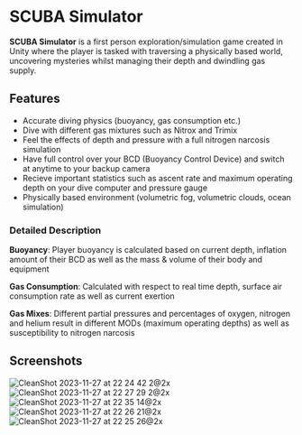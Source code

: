 # SCUBA Simulator

**SCUBA Simulator** is a first person exploration/simulation game created in Unity where the player is tasked with traversing a physically based world, uncovering mysteries whilst managing their depth and dwindling gas supply.

## Features
- Accurate diving physics (buoyancy, gas consumption etc.)
- Dive with different gas mixtures such as Nitrox and Trimix
- Feel the effects of depth and pressure with a full nitrogen narcosis simulation
- Have full control over your BCD (Buoyancy Control Device) and switch at anytime to your backup camera
- Recieve important statistics such as ascent rate and maximum operating depth on your dive computer and pressure gauge
- Physically based environment (volumetric fog, volumetric clouds, ocean simulation)

### Detailed Description
**Buoyancy**: Player buoyancy is calculated based on current depth, inflation amount of their BCD as well as the mass & volume of their body and equipment

**Gas Consumption**: Calculated with respect to real time depth, surface air consumption rate as well as current exertion

**Gas Mixes**: Different partial pressures and percentages of oxygen, nitrogen and helium result in different MODs (maximum operating depths) as well as susceptibility to nitrogen narcosis

## Screenshots
![CleanShot 2023-11-27 at 22 24 42 2@2x](https://github.com/ZacAguas/SCUBA_Simulator_HDRP/assets/59706558/5b67ca04-eac9-4698-bd59-74cfbf34a7ac)
![CleanShot 2023-11-27 at 22 27 29 2@2x](https://github.com/ZacAguas/SCUBA_Simulator_HDRP/assets/59706558/1197a35b-2362-4cad-91bc-baa1ffc733df)
![CleanShot 2023-11-27 at 22 35 14@2x](https://github.com/ZacAguas/SCUBA_Simulator_HDRP/assets/59706558/5228e8e8-9419-4550-8c19-c23654813da6)
![CleanShot 2023-11-27 at 22 26 21@2x](https://github.com/ZacAguas/SCUBA_Simulator_HDRP/assets/59706558/3c77611a-9894-4cb3-bad5-51ef2611ee43)
![CleanShot 2023-11-27 at 22 25 26@2x](https://github.com/ZacAguas/SCUBA_Simulator_HDRP/assets/59706558/487c45a5-f465-4459-b52b-bd73ffa4770e)
